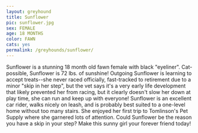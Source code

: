 ```yaml
---
layout: greyhound
title: Sunflower
pic: sunflower.jpg
sex: FEMALE
age: 18 MONTHS
color: FAWN
cats: yes
permalink: /greyhounds/sunflower/
---
```


Sunflower is a stunning 18 month old fawn female with black "eyeliner". Cat-possible, Sunflower is 72 lbs. of sunshine!
Outgoing Sunflower is learning to accept treats--she never raced officially, fast-tracked to retirement due to a minor
"skip in her step", but the vet says it's a very early life development that likely prevented her from racing, but it
clearly doesn't slow her down at play time, she can run and keep up with everyone! Sunflower is an excellent car rider,
walks nicely on leash, and is probably best suited to a one-level home without too many stairs. She enjoyed her first
trip to Tomlinson's Pet Supply where she garnered lots of attention. Could Sunflower be the reason you have a skip in
your step? Make this sunny girl your forever friend today!
